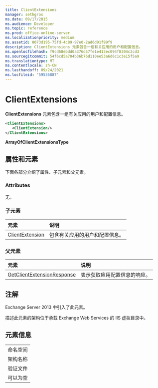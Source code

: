```yaml
---
title: ClientExtensions
manager: sethgros
ms.date: 09/17/2015
ms.audience: Developer
ms.topic: reference
ms.prod: office-online-server
ms.localizationpriority: medium
ms.assetid: 0073d195-75fd-4c89-97e0-2ad6d91f99f9
description: ClientExtensions 元素包含一组有关应用的用户和配置信息。
ms.openlocfilehash: f9cd68ebdd0a376d57fe1e413ec094f8304c2cd3
ms.sourcegitcommit: 54f6cd5a704b36b76d110ee53a6d6c1c3e15f5a9
ms.translationtype: MT
ms.contentlocale: zh-CN
ms.lasthandoff: 09/24/2021
ms.locfileid: "59536887"
---
```

# <a name="clientextensions"></a>ClientExtensions

**ClientExtensions** 元素包含一组有关应用的用户和配置信息。 
  
```XML
<ClientExtensions>
   <ClientExtension/>
</ClientExtensions>
```

 **ArrayOfClientExtensionsType**
## <a name="attributes-and-elements"></a>属性和元素

下面各部分介绍了属性、子元素和父元素。
  
### <a name="attributes"></a>Attributes

无。
  
### <a name="child-elements"></a>子元素

|**元素**|**说明**|
|:-----|:-----|
|[ClientExtension](clientextension.md) <br/> |包含有关应用的用户和配置信息。  <br/> |
   
### <a name="parent-elements"></a>父元素

|**元素**|**说明**|
|:-----|:-----|
|[GetClientExtensionResponse](getclientextensionresponse.md) <br/> |表示获取应用配置信息的响应。  <br/> |
   
## <a name="remarks"></a>注解

Exchange Server 2013 中引入了此元素。
  
描述此元素的架构位于承载 Exchange Web Services 的 IIS 虚拟目录中。
  
## <a name="element-information"></a>元素信息

||
|:-----|
|命名空间  <br/> |
|架构名称  <br/> |
|验证文件  <br/> |
|可以为空  <br/> |
   

